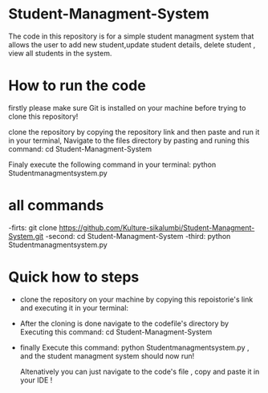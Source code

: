 # Student-Managment-System
The code in this repository is for a simple student managment system that allows the user to add new student,update student details, delete student , view all students in the system.
# How to run the code
firstly please make sure Git is installed on your machine before trying to clone this repository!

clone the repository by copying the repository  link and then paste and run it in your terminal, 
Navigate to the files directory by pasting and runing this command:
cd Student-Managment-System 

Finaly execute the following command in your terminal:
python Studentmanagmentsystem.py
# all commands
-firts: git clone https://github.com/Kulture-sikalumbi/Student-Managment-System.git
-second: cd Student-Managment-System 
-third: python Studentmanagmentsystem.py

# Quick how to steps
- clone the repository on your machine by copying this repoistorie's  link and executing it in your terminal:
- After the cloning is done navigate to the codefile's directory by Executing this command: cd Student-Managment-System
- finally Execute this command: python Studentmanagmentsystem.py , and the student managment system should now run!
  
  Altenatively you can just navigate to the code's file , copy and  paste it in your IDE !



